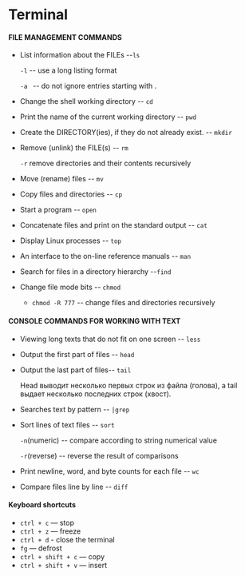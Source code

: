 # Terminal
#### FILE MANAGEMENT COMMANDS

+ List information about the FILEs --`ls`

	`-l` -- use a long listing format

	`-a ` -- do not ignore entries starting with .

+ Change the shell working directory -- `cd`

+ Print the name of the current working directory -- `pwd`

+ Create the DIRECTORY(ies), if they do not already exist. -- `mkdir`

+ Remove (unlink) the FILE(s) -- `rm`
	
	`-r` remove directories and their contents recursively

+ Move (rename) files -- `mv`

+ Copy files and directories -- `cp`

+ Start a program -- `open`

+ Concatenate files and print on the standard output -- `cat`

+ Display Linux processes -- `top`
+ An interface to the on-line reference manuals -- `man`

+ Search for files in a directory hierarchy --`find`

+ Change file mode bits -- `chmod`
  + `chmod -R 777` -- change files and directories recursively

#### CONSOLE COMMANDS FOR WORKING WITH TEXT

+ Viewing long texts that do not fit on one screen -- `less`

+ Output the first part of files -- `head`
+ Output the last part of files-- `tail`

	Head выводит несколько первых строк из файла (голова), а tail выдает несколько последних строк (хвост).

+ Searches text by pattern -- `|grep`

+ Sort lines of text files -- `sort`

	`-n`(numeric) -- compare according to string numerical value

	`-r`(reverse) -- reverse the result of comparisons
+ Print newline, word, and byte counts for each file -- `wc`

+ Compare files line by line -- `diff`

#### Keyboard shortcuts

- `ctrl + c` — stop
- `ctrl + z` — freeze 
- `ctrl + d` - close the terminal
- `fg` — defrost
- `ctrl + shift + c` — copy
- `ctrl + shift + v` — insert

